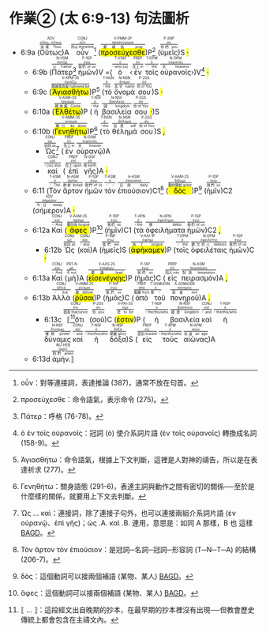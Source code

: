 # 作業② (太 6:9-13) 句法圖析


- 6:9a (<RUBY><ruby><ruby>Οὕτως<rt>這樣 Thus</rt></ruby><rt><a href='https://bible.fhl.net/new/s.php?N=0&k=03779&m='>οὕτω, οὕτως</a></rt></ruby><rt>ADV</rt></RUBY>)A <RUBY><ruby><ruby>οὖν<rt>所以 therefore</rt></ruby><rt><a href='https://bible.fhl.net/new/s.php?N=0&k=03767&m='>οὖν</a></rt></ruby><rt>CONJ</rt></RUBY>[^1] (<RUBY><ruby><ruby><mark class='verb'>προσεύχεσθε</mark><rt>要禱告 pray</rt></ruby><rt><a href='https://bible.fhl.net/new/s.php?N=0&k=04336&m='>προσεύχομαι</a></rt></ruby><rt>V-PMM-2P</rt></RUBY>)P[^2] (<RUBY><ruby><ruby>ὑμεῖς<rt>你們 you</rt></ruby><rt><a href='https://bible.fhl.net/new/s.php?N=0&k=04771&m='>σύ</a></rt></ruby><rt>P-2NP</rt></RUBY>)S <mark class='punctuation'>·</mark> 
	- 6:9b (<RUBY><ruby><ruby>Πάτερ<rt>父 Father</rt></ruby><rt><a href='https://bible.fhl.net/new/s.php?N=0&k=03962&m='>πατήρ</a></rt></ruby><rt>N-VSM</rt></RUBY>[^3] <RUBY><ruby><ruby>ἡμῶν<rt>我們 of us</rt></ruby><rt><a href='https://bible.fhl.net/new/s.php?N=0&k=01473&m='>ἐγώ</a></rt></ruby><rt>P-1GP</rt></RUBY>)V =(<RUBY><ruby><ruby>ὁ<rt>- who [is]</rt></ruby><rt><a href='https://bible.fhl.net/new/s.php?N=0&k=03588&m='>ὀ</a></rt></ruby><rt>T-VSM</rt></RUBY> ‹<RUBY><ruby><ruby>ἐν<rt>在上 in</rt></ruby><rt><a href='https://bible.fhl.net/new/s.php?N=0&k=01722&m='>ἐν</a></rt></ruby><rt>PREP</rt></RUBY> <RUBY><ruby><ruby>τοῖς<rt>- the</rt></ruby><rt><a href='https://bible.fhl.net/new/s.php?N=0&k=03588&m='>ὀ</a></rt></ruby><rt>T-DPM</rt></RUBY> <RUBY><ruby><ruby>οὐρανοῖς<rt>天 heavens</rt></ruby><rt><a href='https://bible.fhl.net/new/s.php?N=0&k=03772&m='>οὐρανός</a></rt></ruby><rt>N-DPM</rt></RUBY>›)V[^4] <mark class='punctuation'>·</mark> 
	- 6:9c (<RUBY><ruby><ruby><mark class='verb'>Ἁγιασθήτω</mark><rt>願被尊為聖 hallowed be</rt></ruby><rt><a href='https://bible.fhl.net/new/s.php?N=0&k=00037&m='>ἁγιάζω</a></rt></ruby><rt>V-APM-3S</rt></RUBY>)P[^5] (<RUBY><ruby><ruby>τὸ<rt>- the</rt></ruby><rt><a href='https://bible.fhl.net/new/s.php?N=0&k=03588&m='>ὀ</a></rt></ruby><rt>T-NSN</rt></RUBY> <RUBY><ruby><ruby>ὄνομά<rt>名字 name</rt></ruby><rt><a href='https://bible.fhl.net/new/s.php?N=0&k=03686&m='>ὄνομα</a></rt></ruby><rt>N-NSN</rt></RUBY> <RUBY><ruby><ruby>σου<rt>你 of You</rt></ruby><rt><a href='https://bible.fhl.net/new/s.php?N=0&k=04771&m='>σύ</a></rt></ruby><rt>P-2GS</rt></RUBY>)S <mark class='punctuation'>·</mark> 
	- 6:10a (<RUBY><ruby><ruby><mark class='verb'>Ἐλθέτω</mark><rt>願來臨 Come</rt></ruby><rt><a href='https://bible.fhl.net/new/s.php?N=0&k=02064&m='>ἔρχομαι</a></rt></ruby><rt>V-AAM-3S</rt></RUBY>)P (<RUBY><ruby><ruby>ἡ<rt>- the</rt></ruby><rt><a href='https://bible.fhl.net/new/s.php?N=0&k=03588&m='>ὀ</a></rt></ruby><rt>T-NSF</rt></RUBY> <RUBY><ruby><ruby>βασιλεία<rt>國 kingdom</rt></ruby><rt><a href='https://bible.fhl.net/new/s.php?N=0&k=00932&m='>βασιλεία</a></rt></ruby><rt>N-NSF</rt></RUBY> <RUBY><ruby><ruby>σου<rt>你 of You</rt></ruby><rt><a href='https://bible.fhl.net/new/s.php?N=0&k=04771&m='>σύ</a></rt></ruby><rt>P-2GS</rt></RUBY> <mark class='punctuation'>·</mark>)S 
	- 6:10b (<RUBY><ruby><ruby><mark class='verb'>Γενηθήτω</mark><rt>願行 be done</rt></ruby><rt><a href='https://bible.fhl.net/new/s.php?N=0&k=01096&m='>γίνομαι</a></rt></ruby><rt>V-AMM-3S</rt></RUBY>)P[^6] (<RUBY><ruby><ruby>τὸ<rt>- the</rt></ruby><rt><a href='https://bible.fhl.net/new/s.php?N=0&k=03588&m='>ὀ</a></rt></ruby><rt>T-NSN</rt></RUBY> <RUBY><ruby><ruby>θέλημά<rt>旨意 will</rt></ruby><rt><a href='https://bible.fhl.net/new/s.php?N=0&k=02307&m='>θέλημα</a></rt></ruby><rt>N-NSN</rt></RUBY> <RUBY><ruby><ruby>σου<rt>你 of You</rt></ruby><rt><a href='https://bible.fhl.net/new/s.php?N=0&k=04771&m='>σύ</a></rt></ruby><rt>P-2GS</rt></RUBY>)S <mark class='punctuation'>,</mark> 
		- <RUBY><ruby><ruby>Ὡς<rt>如同 as</rt></ruby><rt><a href='https://bible.fhl.net/new/s.php?N=0&k=05613&m='>ὡς</a></rt></ruby><rt>CONJ</rt></RUBY>[^7] (<RUBY><ruby><ruby>ἐν<rt>在上 in</rt></ruby><rt><a href='https://bible.fhl.net/new/s.php?N=0&k=01722&m='>ἐν</a></rt></ruby><rt>PREP</rt></RUBY> <RUBY><ruby><ruby>οὐρανῷ<rt>天 heaven</rt></ruby><rt><a href='https://bible.fhl.net/new/s.php?N=0&k=03772&m='>οὐρανός</a></rt></ruby><rt>N-DSM</rt></RUBY>)A 
		- <RUBY><ruby><ruby>καὶ<rt>- [so] also</rt></ruby><rt><a href='https://bible.fhl.net/new/s.php?N=0&k=02532&m='>καί</a></rt></ruby><rt>CONJ</rt></RUBY> (<RUBY><ruby><ruby>ἐπὶ<rt>在上 upon</rt></ruby><rt><a href='https://bible.fhl.net/new/s.php?N=0&k=01909&m='>ἐπί</a></rt></ruby><rt>PREP</rt></RUBY> <RUBY><ruby><ruby>γῆς<rt>地 earth</rt></ruby><rt><a href='https://bible.fhl.net/new/s.php?N=0&k=01093&m='>γῆ</a></rt></ruby><rt>N-GSF</rt></RUBY>)A <mark class='punctuation'>·</mark> 
	- 6:11 (<RUBY><ruby><ruby>Τὸν<rt>- The</rt></ruby><rt><a href='https://bible.fhl.net/new/s.php?N=0&k=03588&m='>ὀ</a></rt></ruby><rt>T-ASM</rt></RUBY> <RUBY><ruby><ruby>ἄρτον<rt>飲食 bread</rt></ruby><rt><a href='https://bible.fhl.net/new/s.php?N=0&k=00740&m='>ἄρτος</a></rt></ruby><rt>N-ASM</rt></RUBY> <RUBY><ruby><ruby>ἡμῶν<rt>我們 of us</rt></ruby><rt><a href='https://bible.fhl.net/new/s.php?N=0&k=01473&m='>ἐγώ</a></rt></ruby><rt>P-1GP</rt></RUBY> <RUBY><ruby><ruby>τὸν<rt>- -</rt></ruby><rt><a href='https://bible.fhl.net/new/s.php?N=0&k=03588&m='>ὀ</a></rt></ruby><rt>T-ASM</rt></RUBY> <RUBY><ruby><ruby>ἐπιούσιον<rt>日用 daily</rt></ruby><rt><a href='https://bible.fhl.net/new/s.php?N=0&k=01967&m='>ἐπιούσιος</a></rt></ruby><rt>A-ASM</rt></RUBY>)C1[^8] (<RUBY><ruby><ruby><mark class='verb'>δὸς</mark><rt>願你賜給 grant</rt></ruby><rt><a href='https://bible.fhl.net/new/s.php?N=0&k=01325&m='>δίδωμι</a></rt></ruby><rt>V-AAM-2S</rt></RUBY>)P[^9] (<RUBY><ruby><ruby>ἡμῖν<rt>我們 us</rt></ruby><rt><a href='https://bible.fhl.net/new/s.php?N=0&k=01473&m='>ἐγώ</a></rt></ruby><rt>P-1DP</rt></RUBY>)C2 (<RUBY><ruby><ruby>σήμερον<rt>今日 today</rt></ruby><rt><a href='https://bible.fhl.net/new/s.php?N=0&k=04594&m='>σήμερον</a></rt></ruby><rt>ADV</rt></RUBY>)A <mark class='punctuation'>·</mark> 
	- 6:12a <RUBY><ruby><ruby>Καὶ<rt>- And</rt></ruby><rt><a href='https://bible.fhl.net/new/s.php?N=0&k=02532&m='>καί</a></rt></ruby><rt>CONJ</rt></RUBY> (<RUBY><ruby><ruby><mark class='verb'>ἄφες</mark><rt>願你免 forgive</rt></ruby><rt><a href='https://bible.fhl.net/new/s.php?N=0&k=00863&m='>ἀφίημι</a></rt></ruby><rt>V-AAM-2S</rt></RUBY>)P[^10] (<RUBY><ruby><ruby>ἡμῖν<rt>我們 us</rt></ruby><rt><a href='https://bible.fhl.net/new/s.php?N=0&k=01473&m='>ἐγώ</a></rt></ruby><rt>P-1DP</rt></RUBY>)C1 (<RUBY><ruby><ruby>τὰ<rt>- the</rt></ruby><rt><a href='https://bible.fhl.net/new/s.php?N=0&k=03588&m='>ὀ</a></rt></ruby><rt>T-APN</rt></RUBY> <RUBY><ruby><ruby>ὀφειλήματα<rt>債 debts</rt></ruby><rt><a href='https://bible.fhl.net/new/s.php?N=0&k=03783&m='>ὀφείλημα</a></rt></ruby><rt>N-APN</rt></RUBY> <RUBY><ruby><ruby>ἡμῶν<rt>我們 of us</rt></ruby><rt><a href='https://bible.fhl.net/new/s.php?N=0&k=01473&m='>ἐγώ</a></rt></ruby><rt>P-1GP</rt></RUBY>)C2 <mark class='punctuation'>,</mark> 
		- 6:12b <RUBY><ruby><ruby>Ὡς<rt>如同 as</rt></ruby><rt><a href='https://bible.fhl.net/new/s.php?N=0&k=05613&m='>ὡς</a></rt></ruby><rt>CONJ</rt></RUBY> (<RUBY><ruby><ruby>καὶ<rt>- also</rt></ruby><rt><a href='https://bible.fhl.net/new/s.php?N=0&k=02532&m='>καί</a></rt></ruby><rt>CONJ</rt></RUBY>)A (<RUBY><ruby><ruby>ἡμεῖς<rt>我們 we</rt></ruby><rt><a href='https://bible.fhl.net/new/s.php?N=0&k=01473&m='>ἐγώ</a></rt></ruby><rt>P-1NP</rt></RUBY>)S (<RUBY><ruby><ruby><mark class='verb'>ἀφήκαμεν</mark><rt>免了 forgive</rt></ruby><rt><a href='https://bible.fhl.net/new/s.php?N=0&k=00863&m='>ἀφίημι</a></rt></ruby><rt>V-AAI-1P</rt></RUBY>)P (<RUBY><ruby><ruby>τοῖς<rt>- the</rt></ruby><rt><a href='https://bible.fhl.net/new/s.php?N=0&k=03588&m='>ὀ</a></rt></ruby><rt>T-DPM</rt></RUBY> <RUBY><ruby><ruby>ὀφειλέταις<rt>虧欠的人 debtors</rt></ruby><rt><a href='https://bible.fhl.net/new/s.php?N=0&k=03781&m='>ὀφειλέτης</a></rt></ruby><rt>N-DPM</rt></RUBY> <RUBY><ruby><ruby>ἡμῶν<rt>我們 of us</rt></ruby><rt><a href='https://bible.fhl.net/new/s.php?N=0&k=01473&m='>ἐγώ</a></rt></ruby><rt>P-1GP</rt></RUBY>)C <mark class='punctuation'>·</mark> 
	- 6:13a <RUBY><ruby><ruby>Καὶ<rt>- And</rt></ruby><rt><a href='https://bible.fhl.net/new/s.php?N=0&k=02532&m='>καί</a></rt></ruby><rt>CONJ</rt></RUBY> (<RUBY><ruby><ruby>μὴ<rt>不 not</rt></ruby><rt><a href='https://bible.fhl.net/new/s.php?N=0&k=03361&m='>μή</a></rt></ruby><rt>PRT-N</rt></RUBY>)A (<RUBY><ruby><ruby><mark class='verb'>εἰσενέγκῃς</mark><rt>要讓 lead</rt></ruby><rt><a href='https://bible.fhl.net/new/s.php?N=0&k=01533&m='>εἰσφέρω</a></rt></ruby><rt>V-AAS-2S</rt></RUBY>)P (<RUBY><ruby><ruby>ἡμᾶς<rt>我們 us</rt></ruby><rt><a href='https://bible.fhl.net/new/s.php?N=0&k=01473&m='>ἐγώ</a></rt></ruby><rt>P-1AP</rt></RUBY>)C (<RUBY><ruby><ruby>εἰς<rt>陷入 into</rt></ruby><rt><a href='https://bible.fhl.net/new/s.php?N=0&k=01519&m='>εἰς</a></rt></ruby><rt>PREP</rt></RUBY> <RUBY><ruby><ruby>πειρασμόν<rt>試探 temptation</rt></ruby><rt><a href='https://bible.fhl.net/new/s.php?N=0&k=03986&m='>πειρασμός</a></rt></ruby><rt>N-ASM</rt></RUBY>)A <mark class='punctuation'>,</mark> 
	- 6:13b <RUBY><ruby><ruby>Ἀλλὰ<rt>- but</rt></ruby><rt><a href='https://bible.fhl.net/new/s.php?N=0&k=00235&m='>ἀλλά</a></rt></ruby><rt>CONJ</rt></RUBY> (<RUBY><ruby><ruby><mark class='verb'>ῥῦσαι</mark><rt>救 deliver</rt></ruby><rt><a href='https://bible.fhl.net/new/s.php?N=0&k=04506&m='>ῥύομαι</a></rt></ruby><rt>V-AMM-2S</rt></RUBY>)P (<RUBY><ruby><ruby>ἡμᾶς<rt>我們 us</rt></ruby><rt><a href='https://bible.fhl.net/new/s.php?N=0&k=01473&m='>ἐγώ</a></rt></ruby><rt>P-1AP</rt></RUBY>)C (<RUBY><ruby><ruby>ἀπὸ<rt>脫離 from</rt></ruby><rt><a href='https://bible.fhl.net/new/s.php?N=0&k=00575&m='>ἀπό</a></rt></ruby><rt>PREP</rt></RUBY> <RUBY><ruby><ruby>τοῦ<rt>那 -</rt></ruby><rt><a href='https://bible.fhl.net/new/s.php?N=0&k=03588&m='>ὀ</a></rt></ruby><rt>T-GSM⁞GSN</rt></RUBY> <RUBY><ruby><ruby>πονηροῦ<rt>惡者 evil</rt></ruby><rt><a href='https://bible.fhl.net/new/s.php?N=0&k=04190&m='>πονηρός</a></rt></ruby><rt>A-GSM⁞GSN</rt></RUBY>)A <mark class='punctuation'>.</mark> 
		- 6:13c <RUBY><ruby><ruby>⟦[^11]ὅτι<rt>因為 that/since</rt></ruby><rt><a href='https://bible.fhl.net/new/s.php?N=0&k=03754&m='>ὅτι</a></rt></ruby><rt>CONJ</rt></RUBY> (<RUBY><ruby><ruby>σοῦ<rt>你 you</rt></ruby><rt><a href='https://bible.fhl.net/new/s.php?N=0&k=04771&m='>σύ</a></rt></ruby><rt>P-2GS</rt></RUBY>)C (<RUBY><ruby><ruby><mark class='verb'>ἐστιν</mark><rt>是 to be</rt></ruby><rt><a href='https://bible.fhl.net/new/s.php?N=0&k=01510&m='>εἰμί</a></rt></ruby><rt>V-PAI-3S</rt></RUBY>)P (<RUBY><ruby><ruby>ἡ<rt>- the/this/who</rt></ruby><rt><a href='https://bible.fhl.net/new/s.php?N=0&k=03588&m='>ὀ</a></rt></ruby><rt>T-NSF</rt></RUBY> <RUBY><ruby><ruby>βασιλεία<rt>國度 kingdom</rt></ruby><rt><a href='https://bible.fhl.net/new/s.php?N=0&k=00932&m='>βασιλεία</a></rt></ruby><rt>N-NSF</rt></RUBY> <RUBY><ruby><ruby>καὶ<rt>- and</rt></ruby><rt><a href='https://bible.fhl.net/new/s.php?N=0&k=02532&m='>καί</a></rt></ruby><rt>CONJ</rt></RUBY> <RUBY><ruby><ruby>ἡ<rt>- the/this/who</rt></ruby><rt><a href='https://bible.fhl.net/new/s.php?N=0&k=03588&m='>ὀ</a></rt></ruby><rt>T-NSF</rt></RUBY> <RUBY><ruby><ruby>δύναμις<rt>權柄 power</rt></ruby><rt><a href='https://bible.fhl.net/new/s.php?N=0&k=01411&m='>δύναμις</a></rt></ruby><rt>N-NSF</rt></RUBY> <RUBY><ruby><ruby>καί<rt>- and</rt></ruby><rt><a href='https://bible.fhl.net/new/s.php?N=0&k=02532&m='>καί</a></rt></ruby><rt>CONJ</rt></RUBY> <RUBY><ruby><ruby>ἡ<rt>- the/this/who</rt></ruby><rt><a href='https://bible.fhl.net/new/s.php?N=0&k=03588&m='>ὀ</a></rt></ruby><rt>T-NSF</rt></RUBY> <RUBY><ruby><ruby>δόξα<rt>榮耀 glory</rt></ruby><rt><a href='https://bible.fhl.net/new/s.php?N=0&k=01391&m='>δόξα</a></rt></ruby><rt>N-NSF</rt></RUBY>)S (<RUBY><ruby><ruby>εἰς<rt>直到 toward</rt></ruby><rt><a href='https://bible.fhl.net/new/s.php?N=0&k=01519&m='>εἰς</a></rt></ruby><rt>PREP</rt></RUBY> <RUBY><ruby><ruby>τοῦς<rt>- the/this/who</rt></ruby><rt><a href='https://bible.fhl.net/new/s.php?N=0&k=03588&m='>ὀ</a></rt></ruby><rt>T-APM</rt></RUBY> <RUBY><ruby><ruby>αἰῶνας<rt>永遠 an age</rt></ruby><rt><a href='https://bible.fhl.net/new/s.php?N=0&k=00165&m='>αἰών</a></rt></ruby><rt>N-APM</rt></RUBY>)A 
	- 6:13d <RUBY><ruby><ruby>ἀμήν.⟧<rt>阿們 amen</rt></ruby><rt><a href='https://bible.fhl.net/new/s.php?N=0&k=00281&m='>ἀμήν</a></rt></ruby><rt>INJ-HEB</rt></RUBY> 

[^1]: οὖν：對等連接詞，表達推論 (387)，通常不放在句首。
[^2]: προσεύχεσθε：命令語氣，表示命令 (275)。
[^3]: Πάτερ：呼格 (76-78)。
[^4]: ὁ ἐν τοῖς οὐρανοῖς：冠詞 (ὁ) 使介系詞片語 (ἐν τοῖς οὐρανοῖς) 轉換成名詞 (158-9)。
[^5]: Ἁγιασθήτω：命令語氣，根據上下文判斷，這裡是人對神的禱告，所以是在表達祈求 (277)。
[^6]: Γενηθήτω：關身語態 (291-6)，表達主詞與動作之間有密切的關係──至於是什麼樣的關係，就要用上下文去判斷。
[^7]: Ὡς ... καὶ：連接詞，除了連接子句外，也可以連接兩組介系詞片語 (ἐν οὐρανῷ、ἐπὶ γῆς)；ὡς .A. καὶ .B. 連用，意思是：如同 A 那樣，B 也 這樣 [BAGD](https://bible.fhl.net/new/s.php?N=0&k=05613&m=_)。
[^8]: Τὸν ἄρτον τὸν ἐπιούσιον：是冠詞─名詞─冠詞─形容詞 (T─N─T─A) 的結構 (206-7)。
[^9]: δὸς：這個動詞可以接兩個補語 (某物、某人) [BAGD](https://bible.fhl.net/new/s.php?N=0&k=01325&m=)。
[^10]: ἄφες：這個動詞可以接兩個補語 (某物、某人) [BAGD](https://bible.fhl.net/new/s.php?N=0&k=00863&m=)。
[^11]: ⟦ ... ⟧：這段經文出自晚期的抄本，在最早期的抄本裡沒有出現──但教會歷史傳統上都會包含在主禱文內。